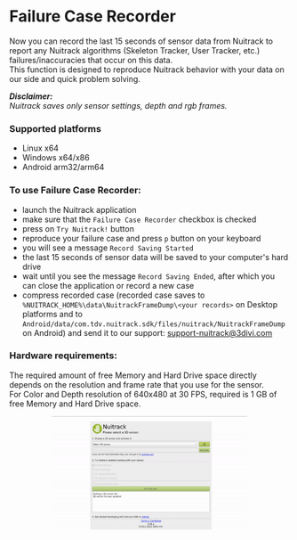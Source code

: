 # Failure Case Recorder

Now you can record the last 15 seconds of sensor data from Nuitrack to report any Nuitrack algorithms (Skeleton Tracker, User Tracker, etc.) failures/inaccuracies that occur on this data.  
This function is designed to reproduce Nuitrack behavior with your data on our side and quick problem solving.  

**_Disclaimer:_**  
_Nuitrack saves only sensor settings, depth and rgb frames._

### Supported platforms
- Linux x64
- Windows x64/x86
- Android arm32/arm64

### To use Failure Case Recorder:
- launch the Nuitrack application
- make sure that the `Failure Case Recorder` checkbox is checked 
- press on `Try Nuitrack!` button
- reproduce your failure case and press `p` button on your keyboard
- you will see a message `Record Saving Started`
- the last 15 seconds of sensor data will be saved to your computer's hard drive
- wait until you see the message `Record Saving Ended`, after which you can close the application or record a new case
- compress recorded case (recorded case saves to `%NUITRACK_HOME%\data\NuitrackFrameDump\<your records>` on Desktop platforms and to `Android/data/com.tdv.nuitrack.sdk/files/nuitrack/NuitrackFrameDump` on Android) and send it to our support: support-nuitrack@3divi.com

### Hardware requirements:
The required amount of free Memory and Hard Drive space directly depends on the resolution and frame rate that you use for the sensor.  
For Color and Depth resolution of 640x480 at 30 FPS, required is 1 GB of free Memory and Hard Drive space.  

<p align="center"><a href="https://nuitrack.com/"><img src="img/dump.gif" width="70%" /></a></p>
